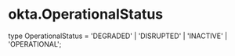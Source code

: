 # okta.OperationalStatus

type OperationalStatus = 'DEGRADED' | 'DISRUPTED' | 'INACTIVE' | 'OPERATIONAL';

